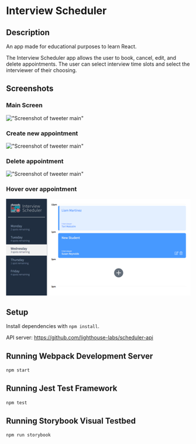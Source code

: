 # Interview Scheduler


## Description

An app made for educational purposes to learn React.

The Interview Scheduler app allows the user to book, cancel, edit, and delete appointments. The user can select interview time slots and select the interviewer of their choosing.  

## Screenshots
 
 ### Main Screen
!["Screenshot of tweeter main"](https://github.com/elliottthomlison/interview-scheduler/blob/master/public/images/MainScreen.png?raw=true)

### Create new appointment
!["Screenshot of tweeter main"](https://github.com/elliottthomlison/interview-scheduler/blob/master/public/images/CreateNewInterview.png?raw=true)

### Delete appointment
!["Screenshot of tweeter main"](https://github.com/elliottthomlison/interview-scheduler/blob/master/public/images/DeleteAppt.png?raw=true)

### Hover over appointment
!["Screenshot of tweeter main"](https://github.com/loloffs/interview-scheduler/blob/master/public/images/InterviewHover.png?raw=true)

## Setup

Install dependencies with `npm install`.

API server: https://github.com/lighthouse-labs/scheduler-api

## Running Webpack Development Server

```sh
npm start
```

## Running Jest Test Framework

```sh
npm test
```

## Running Storybook Visual Testbed

```sh
npm run storybook
```
